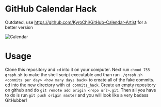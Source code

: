 # GitHub Calendar Hack

Outdated, use https://github.com/KyroChi/GitHub-Calendar-Artist for a better version

![Calendar](http://i.imgur.com/AFe3MWG.png)

# Usage

Clone this repository and `cd` into it on your computer. Next run `chmod 755 graph.sh` to make the shell script executable 
and than run `./graph.sh <commits per day> <how many days back>` to create all of the fake commits. cd into the new directory
with `cd commits_hack`. Create an empty repository on github and do `git remote add origin <repo url>.git`. Then all you 
have to do is run `git push origin master` and you will look like a very badass GitHubber!
